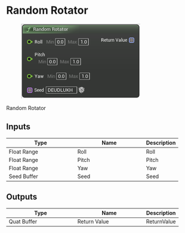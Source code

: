 # Random Rotator

<div align="left" data-full-width="false">

<figure><img src="Random_Rotator.png" alt=""><figcaption></figcaption></figure>

</div>

Random Rotator

## Inputs

<table>
<thead><tr><th width="170">Type</th><th width="170">Name</th><th>Description</th></tr></thead>
<tbody>
<tr><td>Float Range</td><td>Roll</td><td>Roll</td></tr>
<tr><td>Float Range</td><td>Pitch</td><td>Pitch</td></tr>
<tr><td>Float Range</td><td>Yaw</td><td>Yaw</td></tr>
<tr><td>Seed Buffer</td><td>Seed</td><td>Seed</td></tr>
</tbody>
</table>

## Outputs

<table>
<thead><tr><th width="170">Type</th><th width="170">Name</th><th>Description</th></tr></thead>
<tbody>
<tr><td>Quat Buffer</td><td>Return Value</td><td>ReturnValue</td></tr>
</tbody>
</table>